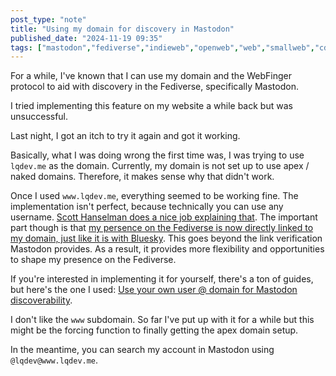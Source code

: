 ```yaml
---
post_type: "note" 
title: "Using my domain for discovery in Mastodon"
published_date: "2024-11-19 09:35"
tags: ["mastodon","fediverse","indieweb","openweb","web","smallweb","cdn","internet"]
---
```


For a while, I've known that I can use my domain and the WebFinger protocol to aid with discovery in the Fediverse, specifically Mastodon. 

I tried implementing this feature on my website a while back but was unsuccessful. 

Last night, I got an itch to try it again and got it working.

Basically, what I was doing wrong the first time was, I was trying to use `lqdev.me` as the domain. Currently, my domain is not set up to use apex / naked domains. Therefore, it makes sense why that didn't work. 

Once I used `www.lqdev.me`, everything seemed to be working fine. The implementation isn't perfect, because technically you can use any username. [Scott Hanselman does a nice job explaining that](https://www.hanselman.com/blog/use-your-own-user-domain-for-mastodon-discoverability-with-the-webfinger-protocol-without-hosting-a-server). The important part though is that [my persence on the Fediverse is now directly linked to my domain, just like it is with Bluesky](/notes/now-on-bluesky). This goes beyond the link verification Mastodon provides. As a result, it provides more flexibility and opportunities to shape my presence on the Fediverse.  

If you're interested in implementing it for yourself, there's a ton of guides, but here's the one I used: [Use your own user @ domain for Mastodon discoverability](https://guide.toot.as/guide/use-your-own-domain/).

I don't like the `www` subdomain. So far I've put up with it for a while but this might be the forcing function to finally getting the apex domain setup. 

In the meantime, you can search my account in Mastodon using `@lqdev@www.lqdev.me`.